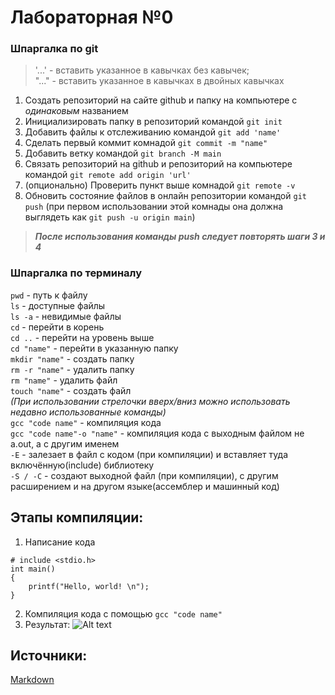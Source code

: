 # Лабораторная №0
### **Шпаргалка по git**
>'...' - вставить указанное в кавычках без кавычек;   
"..." - вставить указанное в кавычках в двойных кавычках
1. Создать репозиторий на сайте github и папку на компьютере с *одинаковым* названием
2. Инициализировать папку в репозиторий командой `git init`
3. Добавить файлы к отслеживанию командой `git add 'name'`
4. Сделать первый коммит комнадой `git commit -m "name"`
5. Добавить ветку командой `git branch -M main`
6. Связать репозиторий на github и репозиторий на компьютере командой `git remote add origin 'url'`
7. (опционально) Проверить пункт выше комнадой `git remote -v`
8. Обновить состояние файлов в онлайн репозитории командой `git push` (при первом использовании этой комнады она должна выглядеть как `git push -u origin main`) 
>***После использования команды push следует повторять шаги 3 и 4***  
>
### Шпаргалка по терминалу
`pwd` - путь к файлу  
`ls` - доступные файлы  
`ls -a` - невидимые файлы  
`cd` - перейти в корень  
`cd ..` - перейти на уровень выше  
`cd "name"` - перейти в указанную папку  
`mkdir "name"` - создать папку  
`rm -r "name"` - удалить папку  
`rm "name"` - удалить файл  
`touch "name"` - создать файл  
*(При использовании стрелочки вверх/вниз можно использовать недавно использованные команды)*  
`gcc "code name"` - компиляция кода  
`gcc "code name"-o "name"` - компиляция кода с выходным файлом не a.out, а с другим именем  
`-E` - залезает в файл с кодом (при компиляции) и вставляет туда включённую(include) библиотеку  
`-S / -C` - создают выходной файл (при компиляции), с другим расширением и на другом языке(ассемблер и машинный код)  
## Этапы компиляции:
1. Написание кода
```
# include <stdio.h>
int main()
{
    printf("Hello, world! \n");
}
```
2. Компиляция кода с помощью `gcc "code name"`
3. Результат:
![Alt text](https://ibb.co/mTRrN0C "well")
## Источники:
[Markdown](https://doka.guide/tools/markdown/)